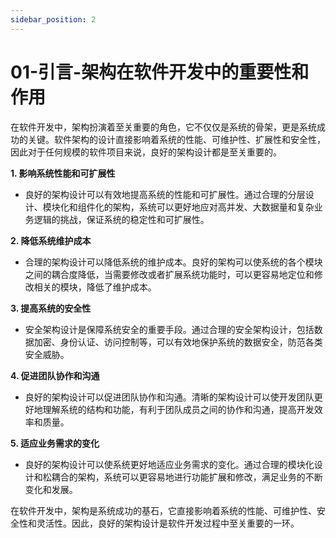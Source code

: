 ```yaml
---
sidebar_position: 2
---
```


# 01-引言-架构在软件开发中的重要性和作用

在软件开发中，架构扮演着至关重要的角色，它不仅仅是系统的骨架，更是系统成功的关键。软件架构的设计直接影响着系统的性能、可维护性、扩展性和安全性，因此对于任何规模的软件项目来说，良好的架构设计都是至关重要的。

**1. 影响系统性能和可扩展性**
   - 良好的架构设计可以有效地提高系统的性能和可扩展性。通过合理的分层设计、模块化和组件化的架构，系统可以更好地应对高并发、大数据量和复杂业务逻辑的挑战，保证系统的稳定性和可扩展性。

**2. 降低系统维护成本**
   - 合理的架构设计可以降低系统的维护成本。良好的架构可以使系统的各个模块之间的耦合度降低，当需要修改或者扩展系统功能时，可以更容易地定位和修改相关的模块，降低了维护成本。

**3. 提高系统的安全性**
   - 安全架构设计是保障系统安全的重要手段。通过合理的安全架构设计，包括数据加密、身份认证、访问控制等，可以有效地保护系统的数据安全，防范各类安全威胁。

**4. 促进团队协作和沟通**
   - 良好的架构设计可以促进团队协作和沟通。清晰的架构设计可以使开发团队更好地理解系统的结构和功能，有利于团队成员之间的协作和沟通，提高开发效率和质量。

**5. 适应业务需求的变化**
   - 良好的架构设计可以使系统更好地适应业务需求的变化。通过合理的模块化设计和松耦合的架构，系统可以更容易地进行功能扩展和修改，满足业务的不断变化和发展。

在软件开发中，架构是系统成功的基石，它直接影响着系统的性能、可维护性、安全性和灵活性。因此，良好的架构设计是软件开发过程中至关重要的一环。